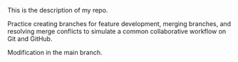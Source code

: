 This is the description of my repo.

Practice creating branches for feature development, merging branches, and resolving merge conflicts to simulate a common collaborative workflow on Git and GitHub.


Modification in the main branch.


